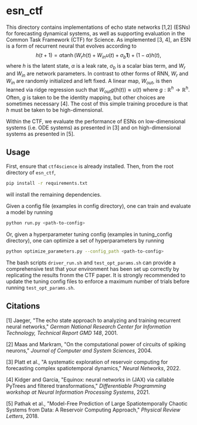 # esn_ctf

This directory contains implementations of echo state networks [1,2] (ESNs) for forecasting dynamical systems, as well as supporting evaluation in the Common Task Framework (CTF) for Science. As implemented [3, 4], an ESN is a form of recurrent neural that evolves according to 
$$h(t+1) = \alpha \tanh (W_{r}h(t) + W_{in} u(t) + \sigma_b \mathbf 1) + (1-\alpha)h(t),$$
where $h$ is the latent state, $\alpha$ is a leak rate, $\sigma_b$ is a scalar bias term, and $W_r$ and $W_{in}$ are network parameters. In contrast to other forms of RNN, $W_r$ and $W_{in}$ are randomly initialized and left fixed. A linear map, $W_{out}$, is then learned via ridge regression such that $W_{out} g(h(t)) \approx u(t)$ where $g: \mathbb R^h \to \mathbb R^h$. Often, $g$ is taken to be the identity mapping, but other choices are sometimes necessary [4]. The cost of this simple training procedure is that $h$ must be taken to be high-dimensional. 

Within the CTF, we evaluate the performance of ESNs on low-dimensional systems (i.e. ODE systems) as presented in [3] and on high-dimensional systems as presented in [5].

## Usage
First, ensure that `ctf4science` is already installed. Then, from the root directory of `esn_ctf`, 
```bash
pip install -r requirements.txt
```
will install the remaining dependencies. 

Given a config file (examples in config directory), one can train and evaluate a model by running
```bash
python run.py <path-to-config>
```
Or, given a hyperparameter tuning config (examples in tuning_config directory), one can optimize a set of hyperparameters by running
```bash
python optimize_parameters.py --config_path <path-to-config>
```
The bash scripts `driver_run.sh` and `test_opt_params.sh` can provide a comprehensive test that your environment has been set up correctly by replicating the results fronm the CTF paper. It is strongly recommended to update the tuning config files to enforce a maximum number of trials before running `test_opt_params.sh`. 

## Citations
[1] Jaeger, "The echo state approach to analyzing and training recurrent neural networks," *German National Research Center for Information Technology, Technical Report GMD 148*, 2001.

[2] Maas and Markram, "On the computational power of circuits of spiking neurons," *Journal of Computer and System Sciences*, 2004.

[3] Platt et al., "A systematic exploration of reservoir computing for forecasting complex spatiotemporal dynamics," *Neural Networks*, 2022.

[4] Kidger and Garcia, "Equinox: neural networks in (JAX) via callable PyTrees and filtered transformations," *Differentiable Programming workshop at Neural Information Processing Systems*, 2021.

[5] Pathak et al., "Model-Free Prediction of Large Spatiotemporally Chaotic Systems from Data: A Reservoir Computing Approach," *Physical Review Letters*, 2018.